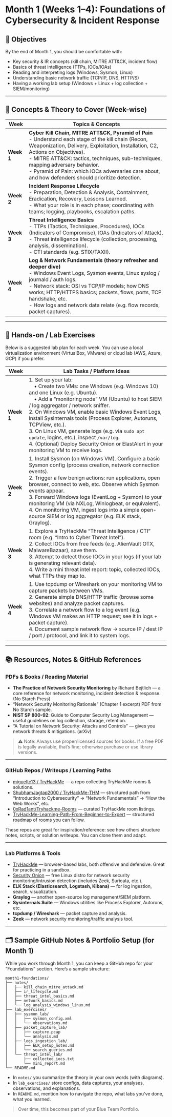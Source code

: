 # Month 1 (Weeks 1–4): Foundations of Cybersecurity & Incident Response

## 🎯 Objectives

By the end of Month 1, you should be comfortable with:

- Key security & IR concepts (kill chain, MITRE ATT&CK, incident flow)
- Basics of threat intelligence (TTPs, IOCs/IOAs)
- Reading and interpreting logs (Windows, Sysmon, Linux)
- Understanding basic network traffic (TCP/IP, DNS, HTTP/S)
- Having a working lab setup (Windows + Linux + log collection + SIEM/monitoring)

---

## 📘 Concepts & Theory to Cover (Week-wise)

| Week   | Topics & Concepts |
|--------|------------------|
| **Week 1** | **Cyber Kill Chain, MITRE ATT&CK, Pyramid of Pain**<br>- Understand each stage of the kill chain (Recon, Weaponization, Delivery, Exploitation, Installation, C2, Actions on Objectives).<br>- MITRE ATT&CK: tactics, techniques, sub-techniques, mapping adversary behavior.<br>- Pyramid of Pain: which IOCs adversaries care about, and how defenders should prioritize detection. |
| **Week 2** | **Incident Response Lifecycle**<br>- Preparation, Detection & Analysis, Containment, Eradication, Recovery, Lessons Learned.<br>- What your role is in each phase; coordinating with teams; logging, playbooks, escalation paths. |
| **Week 3** | **Threat Intelligence Basics**<br>- TTPs (Tactics, Techniques, Procedures), IOCs (Indicators of Compromise), IOAs (Indicators of Attack).<br>- Threat intelligence lifecycle (collection, processing, analysis, dissemination).<br>- CTI standards (e.g. STIX/TAXII). |
| **Week 4** | **Log & Network Fundamentals (theory refresher and deeper dive)**<br>- Windows Event Logs, Sysmon events, Linux syslog / journald / auth logs.<br>- Network stack: OSI vs TCP/IP models; how DNS works; HTTP/HTTPS basics; packets, flows, ports, TCP handshake, etc.<br>- How logs and network data relate (e.g. flow records, packet captures). |

---

## 🧪 Hands-on / Lab Exercises

Below is a suggested lab plan for each week. You can use a local virtualization environment (VirtualBox, VMware) or cloud lab (AWS, Azure, GCP) if you prefer.

| Week   | Lab Tasks / Platform Ideas |
|--------|---------------------------|
| **Week 1** | 1. Set up your lab:<br> • Create two VMs: one Windows (e.g. Windows 10) and one Linux (e.g. Ubuntu).<br> • Add a “monitoring node” VM (Ubuntu) to host SIEM / log aggregator / network sniffer.<br>2. On Windows VM, enable basic Windows Event Logs, install Sysinternals tools (Process Explorer, Autoruns, TCPView, etc.).<br>3. On Linux VM, generate logs (e.g. via `sudo apt update`, logins, etc.), inspect `/var/log`.<br>4. (Optional) Deploy Security Onion or ElastAlert in your monitoring VM to receive logs. |
| **Week 2** | 1. Install Sysmon (on Windows VM). Configure a basic Sysmon config (process creation, network connection events).<br>2. Trigger a few benign actions: run applications, open browser, connect to web, etc. Observe which Sysmon events appear.<br>3. Forward Windows logs (EventLog + Sysmon) to your monitoring VM (via NXLog, Winlogbeat, or equivalent).<br>4. On monitoring VM, ingest logs into a simple open-source SIEM or log aggregator (e.g. ELK stack, Graylog). |
| **Week 3** | 1. Explore a TryHackMe “Threat Intelligence / CTI” room (e.g. “Intro to Cyber Threat Intel”).<br>2. Collect IOCs from free feeds (e.g. AlienVault OTX, MalwareBazaar), save them.<br>3. Attempt to detect those IOCs in your logs (if your lab is generating relevant data).<br>4. Write a mini threat intel report: topic, collected IOCs, what TTPs they map to. |
| **Week 4** | 1. Use tcpdump or Wireshark on your monitoring VM to capture packets between VMs.<br>2. Generate simple DNS/HTTP traffic (browse some websites) and analyze packet captures.<br>3. Correlate a network flow to a log event (e.g. Windows VM makes an HTTP request; see it in logs + packet capture).<br>4. Document sample network flow → source IP / dest IP / port / protocol, and link it to system logs. |

---

## 📚 Resources, Notes & GitHub References

### PDFs & Books / Reading Material

- **The Practice of Network Security Monitoring** by Richard Bejtlich — a core reference for network monitoring, incident detection & response. (No Starch Press)
- “Network Security Monitoring Rationale” (Chapter 1 excerpt) PDF from No Starch sample.
- **NIST SP 800-92**: Guide to Computer Security Log Management — useful guidelines on log collection, storage, retention.
- “A Tutorial on Network Security: Attacks and Controls” — gives you network threats & mitigations. (arXiv)

> ⚠️ Note: Always use proper/licensed sources for books. If a free PDF is legally available, that’s fine; otherwise purchase or use library versions.

---

### GitHub Repos / Writeups / Learning Paths

- [migueltc13 / TryHackMe](https://github.com/migueltc13/TryHackMe) — a repo collecting TryHackMe rooms & solutions.
- [ShubhamJagtap2000 / TryHackMe-THM](https://github.com/ShubhamJagtap2000/TryHackMe-THM) — structured path from “Introduction to Cybersecurity” → “Network Fundamentals” → “How the Web Works”, etc.
- [0xRad1ant/Tryhackme-Rooms](https://github.com/0xRad1ant/Tryhackme-Rooms) — curated TryHackMe room listings.
- [TryHackMe-Learning-Path-From-Beginner-to-Expert](https://github.com/0xRadiant/TryHackMe-Learning-Path-From-Beginner-to-Expert) — structured roadmap of rooms you can follow.

These repos are great for inspiration/reference: see how others structure notes, scripts, or solution writeups. You can clone them and adapt.

---

### Lab Platforms & Tools

- [TryHackMe](https://tryhackme.com/) — browser-based labs, both offensive and defensive. Great for practicing in a sandbox.
- [Security Onion](https://securityonion.net/) — free Linux distro for network security monitoring/intrusion detection (includes Zeek, Suricata, etc.).
- **ELK Stack (Elasticsearch, Logstash, Kibana)** — for log ingestion, search, visualization.
- **Graylog** — another open-source log management/SIEM platform.
- **Sysinternals Suite** — Windows utilities like Process Explorer, Autoruns, etc.
- **tcpdump / Wireshark** — packet capture and analysis.
- **Zeek** — network security monitoring/traffic analysis tool.

---

## 🗂️ Sample GitHub Notes & Portfolio Setup (for Month 1)

While you work through Month 1, you can keep a GitHub repo for your “Foundations” section. Here’s a sample structure:

```
month1-foundations/
├── notes/
│   ├── kill_chain_mitre_attack.md
│   ├── ir_lifecycle.md
│   ├── threat_intel_basics.md
│   ├── network_basics.md
│   └── log_analysis_windows_linux.md
├── lab_exercises/
│   ├── sysmon_lab/
│   │   ├── sysmon_config.xml
│   │   └── observations.md
│   ├── packet_capture_lab/
│   │   ├── capture.pcap
│   │   └── analysis.md
│   ├── logs_ingestion_lab/
│   │   ├── ELK_setup_notes.md
│   │   └── search_queries.md
│   └── threat_intel_lab/
│       ├── collected_iocs.txt
│       └── mini_report.md
└── README.md
```

- In `notes/` you summarize the theory in your own words (with diagrams).
- In `lab_exercises/` store configs, data captures, your analyses, observations, and explanations.
- In `README.md`, mention how to navigate the repo, what labs you’ve done, what you learned.

> Over time, this becomes part of your Blue Team Portfolio.
